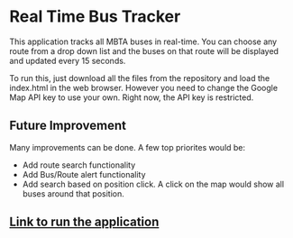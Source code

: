 # Real Time Bus Tracker
This application tracks all MBTA buses in real-time. You can choose any route from a drop down list and the buses on that route will be displayed and updated every 15 seconds. 

To run this, just download all the files from the repository and load the index.html in the web browser. However you need to change the Google Map API key to use your own. Right now, the API key is restricted. 

## Future Improvement
Many improvements can be done. A few top priorites would be:
-  Add route search functionality
-  Add Bus/Route alert functionality
-  Add search based on position click. A click on the map would show all buses around that position.
##

## [Link to run the application](https://janeqq1.github.io/Real-Time-Bus-Tracker/)
